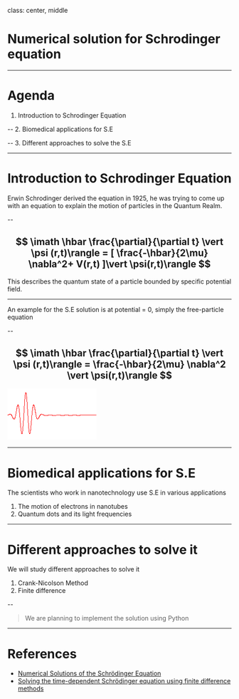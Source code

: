 
class: center, middle

# Numerical solution for Schrodinger equation

---

# Agenda

1. Introduction to Schrodinger Equation

--
2. Biomedical applications for S.E

--
3. Different approaches to solve the S.E

---

# Introduction to Schrodinger Equation

Erwin Schrodinger derived the equation in 1925, he was trying to come up with an equation to explain the motion of particles in the Quantum Realm.

--

$$
\imath \hbar \frac{\partial}{\partial t} \vert \psi (r,t)\rangle = [ \frac{-\hbar}{2\mu} \nabla^2+ V(r,t) ]\vert \psi(r,t)\rangle 
$$
--
This describes the quantum state of a particle bounded by specific potential field.

---
An example for the S.E solution is at potential = 0, simply the free-particle equation 

--

$$
\imath \hbar \frac{\partial}{\partial t} \vert \psi (r,t)\rangle = \frac{-\hbar}{2\mu} \nabla^2 \vert \psi(r,t)\rangle 
$$
--
![S.E at V=0](../images/wave-v0.gif)

---

# Biomedical applications for S.E

The scientists who work in nanotechnology  use S.E in various applications

1. The motion of electrons in nanotubes
2. Quantum dots and its light frequencies

---

# Different approaches to solve it

We will study different approaches to solve it

1. Crank-Nicolson Method
2. Finite difference

--

>We are planning to implement the solution using Python
---

# References

- [Numerical Solutions of the Schrödinger Equation](../Ref/schrod.pdf )
- [Solving the time-dependent Schrödinger equation using finite difference methods](../Ref/v54n2a3.pdf)